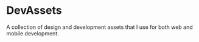 DevAssets
=========

A collection of design and development assets that I use for both web and mobile development. 
